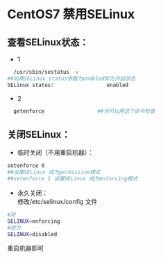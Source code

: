 # CentOS7 禁用SELinux

## 查看SELinux状态：
  
- 1
```bash
  /usr/sbin/sestatus -v      
##如果SELinux status参数为enabled即为开启状态
SELinux status:                 enabled
```

 - 2
```bash
  getenforce                 ##也可以用这个命令检查
```

## 关闭SELinux：
  
- 临时关闭（不用重启机器）：
```bash
setenforce 0                 
##设置SELinux 成为permissive模式
##setenforce 1 设置SELinux 成为enforcing模式
```

- 永久关闭：  
修改/etc/selinux/config 文件
```bash
#将
SELINUX=enforcing
#改为
SELINUX=disabled
```
重启机器即可
